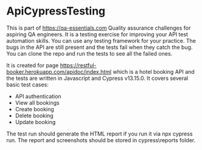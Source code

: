 # ApiCypressTesting

This is part of https://qa-essentials.com Quality assurance challenges for aspiring QA engineers. It is a testing exercise for improving your API test automation skills. You can use any testing framework for your practice. The bugs in the API are still present and the tests fail when they catch the bug. You can clone the repo and run the tests to see all the failed ones. 

It is created for page https://restful-booker.herokuapp.com/apidoc/index.html which is a hotel booking API and the tests are written in Javascript and Cypress v13.15.0. It covers several basic test cases:

- API authentication
- View all bookings
- Create booking
- Delete booking
- Update booking

The test run should generate the HTML report if you run it via npx cypress run. The report and screenshots should be stored in cypress\reports folder.
